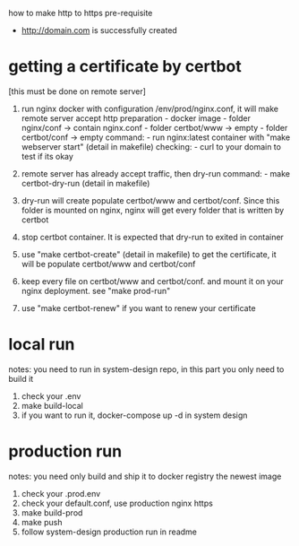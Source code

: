how to make http to https
pre-requisite
 - http://domain.com is successfully created

# getting a certificate by certbot
[this must be done on remote server]
1. run nginx docker with configuration /env/prod/nginx.conf, it will make remote server accept http
    preparation
        - docker image
        - folder nginx/conf -> contain nginx.conf
        - folder certbot/www -> empty
        - folder certbot/conf -> empty
    command:
        - run nginx:latest container with "make webserver start" (detail in makefile)
    checking:
        - curl to your domain to test if its okay

2. remote server has already accept traffic, then dry-run
    command:
        - make certbot-dry-run (detail in makefile)

3. dry-run will create populate certbot/www and certbot/conf. Since this folder is mounted on nginx, nginx will get every folder that is written by certbot

4. stop certbot container. It is expected that dry-run to exited in container

5. use "make certbot-create" (detail in makefile) to get the certificate, it will be populate certbot/www and certbot/conf

6. keep every file on certbot/www and certbot/conf. and mount it on your nginx deployment. see "make prod-run"

7. use "make certbot-renew" if you want to renew your certificate



# local run
notes: you need to run in system-design repo, in this part you only need to build it
1. check your .env
2. make build-local
3. if you want to run it, docker-compose up -d in system design

# production run
notes: you need only build and ship it to docker registry the newest image
1. check your .prod.env
2. check your default.conf, use production nginx https
3. make build-prod
4. make push
5. follow system-design production run in readme